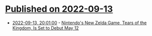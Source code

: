 # [Published on 2022-09-13](index.md)

* [2022-09-13, 20:01:00](https://games.slashdot.org/story/22/09/13/1749225/nintendos-new-zelda-game-tears-of-the-kingdom-is-set-to-debut-may-12?utm_source=rss1.0mainlinkanon&utm_medium=feed) - [Nintendo's New Zelda Game, Tears of the Kingdom, Is Set to Debut May 12](https://games.slashdot.org/story/22/09/13/1749225/nintendos-new-zelda-game-tears-of-the-kingdom-is-set-to-debut-may-12?utm_source=rss1.0mainlinkanon&utm_medium=feed)
